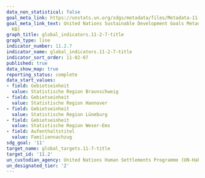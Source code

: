 ```yaml
---
data_non_statistical: false
goal_meta_link: https://unstats.un.org/sdgs/metadata/files/Metadata-11-01-01.pdf
goal_meta_link_text: United Nations Sustainable Development Goals Metadata (PDF 93.1
  KB)
graph_title: global_indicators.11-2-7-title
graph_type: line
indicator_number: 11.2.7
indicator_name: global_indicators.11-2-7-title
indicator_sort_order: 11-02-07
published: true
data_show_map: true
reporting_status: complete
data_start_values:
- field: Gebietseinheit
  value: Statistische Region Braunschweig
- field: Gebietseinheit
  value: Statistische Region Hannover
- field: Gebietseinheit
  value: Statistische Region Lüneburg
- field: Gebietseinheit
  value: Statistische Region Weser-Ems
- field: Aufenthaltstitel
  value: Familiennachzug
sdg_goal: '11'
target_name: global_targets.11-7-title
target_id: '11.2'
un_custodian_agency: United Nations Human Settlements Programme (UN-Habitat)
un_designated_tier: '2'
---
```


